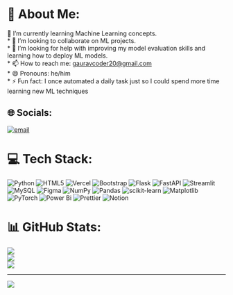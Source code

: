 # 💫 About Me:
🌱 I’m currently learning Machine Learning concepts.<br>* 👯 I’m looking to collaborate on ML projects.<br>* 🤔 I’m looking for help with improving my model evaluation skills and learning how to deploy ML models.<br>* 📫 How to reach me: gauravcoder20@gmail.com<br>* 😄 Pronouns: he/him<br>* ⚡ Fun fact: I once automated a daily task just so I could spend more time learning new ML techniques


## 🌐 Socials:
[![email](https://img.shields.io/badge/Email-D14836?logo=gmail&logoColor=white)](mailto:gauravcoder20@gmail.com) 

# 💻 Tech Stack:
![Python](https://img.shields.io/badge/python-3670A0?style=flat&logo=python&logoColor=ffdd54) ![HTML5](https://img.shields.io/badge/html5-%23E34F26.svg?style=flat&logo=html5&logoColor=white) ![Vercel](https://img.shields.io/badge/vercel-%23000000.svg?style=flat&logo=vercel&logoColor=white) ![Bootstrap](https://img.shields.io/badge/bootstrap-%238511FA.svg?style=flat&logo=bootstrap&logoColor=white) ![Flask](https://img.shields.io/badge/flask-%23000.svg?style=flat&logo=flask&logoColor=white) ![FastAPI](https://img.shields.io/badge/FastAPI-005571?style=flat&logo=fastapi) ![Streamlit](https://img.shields.io/badge/Streamlit-%23FE4B4B.svg?style=flat&logo=streamlit&logoColor=white) ![MySQL](https://img.shields.io/badge/mysql-4479A1.svg?style=flat&logo=mysql&logoColor=white) ![Figma](https://img.shields.io/badge/figma-%23F24E1E.svg?style=flat&logo=figma&logoColor=white) ![NumPy](https://img.shields.io/badge/numpy-%23013243.svg?style=flat&logo=numpy&logoColor=white) ![Pandas](https://img.shields.io/badge/pandas-%23150458.svg?style=flat&logo=pandas&logoColor=white) ![scikit-learn](https://img.shields.io/badge/scikit--learn-%23F7931E.svg?style=flat&logo=scikit-learn&logoColor=white) ![Matplotlib](https://img.shields.io/badge/Matplotlib-%23ffffff.svg?style=flat&logo=Matplotlib&logoColor=black) ![PyTorch](https://img.shields.io/badge/PyTorch-%23EE4C2C.svg?style=flat&logo=PyTorch&logoColor=white) ![Power Bi](https://img.shields.io/badge/power_bi-F2C811?style=flat&logo=powerbi&logoColor=black) ![Prettier](https://img.shields.io/badge/prettier-%23F7B93E.svg?style=flat&logo=prettier&logoColor=black) ![Notion](https://img.shields.io/badge/Notion-%23000000.svg?style=flat&logo=notion&logoColor=white)
# 📊 GitHub Stats:
![](https://github-readme-stats.vercel.app/api?username=gauravcoder20&theme=dracula&hide_border=false&include_all_commits=false&count_private=false)<br/>
![](https://nirzak-streak-stats.vercel.app/?user=gauravcoder20&theme=dracula&hide_border=false)<br/>
![](https://github-readme-stats.vercel.app/api/top-langs/?username=gauravcoder20&theme=dracula&hide_border=false&include_all_commits=false&count_private=false&layout=compact)

---
[![](https://visitcount.itsvg.in/api?id=gauravcoder20&icon=0&color=0)](https://visitcount.itsvg.in)

<!-- Proudly created with GPRM ( https://gprm.itsvg.in ) -->
